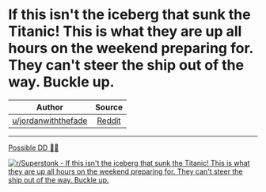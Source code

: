 If this isn't the iceberg that sunk the Titanic! This is what they are up all hours on the weekend preparing for. They can't steer the ship out of the way. Buckle up.
======================================================================================================================================================================

| Author       | Source       | 
| :-------------: |:-------------:|
|  [u/jordanwiththefade](https://www.reddit.com/user/jordanwiththefade/) | [Reddit](https://www.reddit.com/r/Superstonk/comments/musbya/if_this_isnt_the_iceberg_that_sunk_the_titanic/) | 

---

[Possible DD 👨‍🔬](https://www.reddit.com/r/Superstonk/search?q=flair_name%3A%22Possible%20DD%20%F0%9F%91%A8%E2%80%8D%F0%9F%94%AC%22&restrict_sr=1)

[![r/Superstonk - If this isn't the iceberg that sunk the Titanic! This is what they are up all hours on the weekend preparing for. They can't steer the ship out of the way. Buckle up.](https://i.redd.it/tv3jgpcifcu61.jpg)](https://i.redd.it/tv3jgpcifcu61.jpg)
